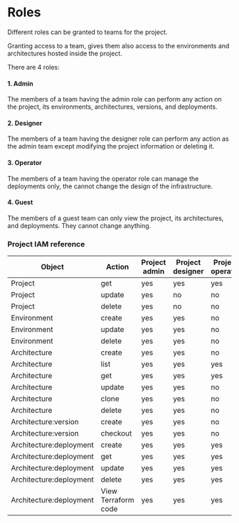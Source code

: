 # Roles

Different roles can be granted to teams for the project.

Granting access to a team, gives them also access to the environments and architectures hosted inside the project.

There are 4 roles:

#### 1. Admin

The members of a team having the admin role can perform any action on the project, its environments, architectures, versions, and deployments.

#### 2. Designer

The members of a team having the designer role can perform any action as the admin team except modifying the project information or deleting it.

#### 3. Operator

The members of a team having the operator role can manage the deployments only, the cannot change the design of the infrastructure.

#### 4. Guest

The members of a guest team can only view the project, its architectures, and deployments. They cannot change anything.

### Project IAM reference

| Object                  | Action              | Project admin | Project designer | Project operator | Project guest |
| ----------------------- | ------------------- | ------------- | ---------------- | ---------------- | ------------- |
| Project                 | get                 | yes           | yes              | yes              | yes           |
| Project                 | update              | yes           | no               | no               | no            |
| Project                 | delete              | yes           | no               | no               | no            |
| Environment             | create              | yes           | yes              | no               | no            |
| Environment             | update              | yes           | yes              | no               | no            |
| Environment             | delete              | yes           | yes              | no               | no            |
| Architecture            | create              | yes           | yes              | no               | no            |
| Architecture            | list                | yes           | yes              | yes              | yes           |
| Architecture            | get                 | yes           | yes              | yes              | yes           |
| Architecture            | update              | yes           | yes              | no               | no            |
| Architecture            | clone               | yes           | yes              | no               | no            |
| Architecture            | delete              | yes           | yes              | no               | no            |
| Architecture:version    | create              | yes           | yes              | no               | no            |
| Architecture:version    | checkout            | yes           | yes              | no               | no            |
| Architecture:deployment | create              | yes           | yes              | yes              | no            |
| Architecture:deployment | get                 | yes           | yes              | yes              | yes           |
| Architecture:deployment | update              | yes           | yes              | yes              | no            |
| Architecture:deployment | delete              | yes           | yes              | yes              | no            |
| Architecture:deployment | View Terraform code | yes           | yes              | yes              | no            |
